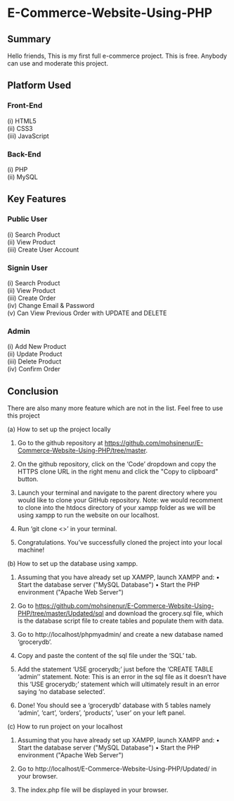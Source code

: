 # E-Commerce-Website-Using-PHP

## Summary
Hello friends, This is my first full e-commerce project. This is free. Anybody can use and moderate this project.

## Platform Used
### Front-End
  (i) HTML5 <br>
  (ii) CSS3 <br>
  (iii) JavaScript <br>

### Back-End
  (i) PHP <br>
  (ii) MySQL <br>

## Key Features
### Public User
(i) Search Product <br>
(ii) View Product <br>
(iii) Create User Account <br>

### Signin User
(i) Search Product <br>
(ii) View Product <br>
(iii) Create Order <br>
(iv) Change Email & Password <br>
(v) Can View Previous Order with UPDATE and DELETE <br>

### Admin
(i) Add New Product <br>
(ii) Update Product <br>
(iii) Delete Product <br>
(iv) Confirm Order <br>

## Conclusion
There are also many more feature which are not in the list. Feel free to use this project

(a)	How to set up the project locally
1)	Go to the github repository at https://github.com/mohsinenur/E-Commerce-Website-Using-PHP/tree/master.  
2)	On the github repository, click on the ‘Code’ dropdown and copy the HTTPS clone URL in the right menu and click the "Copy to clipboard" button.
 
3)	Launch your terminal and navigate to the parent directory where you would like to clone your GitHub repository.
Note: we would recomment to clone into the htdocs directory of your xampp folder as we will be using xampp to run the website on our localhost.
4)	Run ‘git clone <<HTTPS clone URL>>’ in your terminal.
5)	Congratulations. You’ve successfully cloned the project into your local machine!

(b)	How to set up the database using xampp.
1)	Assuming that you have already set up XAMPP, launch XAMPP and:
•	Start the database server ("MySQL Database")
•	Start the PHP environment ("Apache Web Server")
 
2)	Go to https://github.com/mohsinenur/E-Commerce-Website-Using-PHP/tree/master/Updated/sql and download the grocery.sql file, which is the database script file to create tables and populate them with data.
3)	Go to http://localhost/phpmyadmin/ and create a new database named ‘grocerydb’. 
4)	Copy and paste the content of the sql file under the ‘SQL’ tab.
 
5)	Add the statement ‘USE grocerydb;’ just before the ‘CREATE TABLE ‘admin’’ statement.
Note: This is an error in the sql file as it doesn’t have this ‘USE grocerydb;’ statement which will ultimately result in an error saying ‘no database selected’.
 
6)	Done! You should see a ‘grocerydb’ database with 5 tables namely ‘admin’, ‘cart’, ‘orders’, ‘products’, ‘user’ on your left panel.
 

(c)	How to run project on your localhost
1)	Assuming that you have already set up XAMPP, launch XAMPP and:
•	Start the database server ("MySQL Database")
•	Start the PHP environment ("Apache Web Server")
 
2)	Go to http://localhost/E-Commerce-Website-Using-PHP/Updated/ in your browser.
3)	The index.php file will be displayed in your browser.
 


